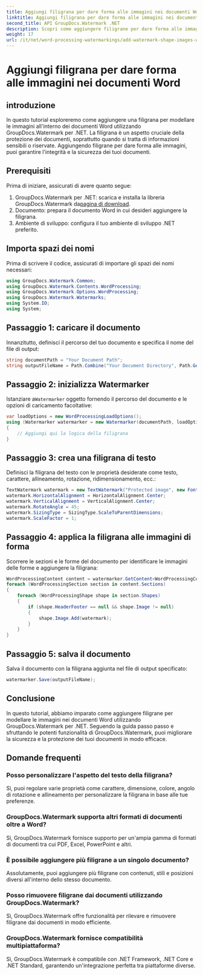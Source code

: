 ```yaml
---
title: Aggiungi filigrana per dare forma alle immagini nei documenti Word
linktitle: Aggiungi filigrana per dare forma alle immagini nei documenti Word
second_title: API GroupDocs.Watermark .NET
description: Scopri come aggiungere filigrane per dare forma alle immagini nei documenti Word utilizzando GroupDocs.Watermark per .NET. Migliora la sicurezza dei documenti con questo tutorial.
weight: 17
url: /it/net/word-processing-watermarkings/add-watermark-shape-images-word-docs/
---
```


# Aggiungi filigrana per dare forma alle immagini nei documenti Word

## introduzione
In questo tutorial esploreremo come aggiungere una filigrana per modellare le immagini all'interno dei documenti Word utilizzando GroupDocs.Watermark per .NET. La filigrana è un aspetto cruciale della protezione dei documenti, soprattutto quando si tratta di informazioni sensibili o riservate. Aggiungendo filigrane per dare forma alle immagini, puoi garantire l'integrità e la sicurezza dei tuoi documenti.
## Prerequisiti
Prima di iniziare, assicurati di avere quanto segue:
1.  GroupDocs.Watermark per .NET: scarica e installa la libreria GroupDocs.Watermark da[pagina di download](https://releases.groupdocs.com/Watermark/net/).
2. Documento: prepara il documento Word in cui desideri aggiungere la filigrana.
3. Ambiente di sviluppo: configura il tuo ambiente di sviluppo .NET preferito.
## Importa spazi dei nomi
Prima di scrivere il codice, assicurati di importare gli spazi dei nomi necessari:
```csharp
using GroupDocs.Watermark.Common;
using GroupDocs.Watermark.Contents.WordProcessing;
using GroupDocs.Watermark.Options.WordProcessing;
using GroupDocs.Watermark.Watermarks;
using System.IO;
using System;
```
## Passaggio 1: caricare il documento
Innanzitutto, definisci il percorso del tuo documento e specifica il nome del file di output:
```csharp
string documentPath = "Your Document Path";
string outputFileName = Path.Combine("Your Document Directory", Path.GetFileName(documentPath));
```
## Passaggio 2: inizializza Watermarker
 Istanziare a`Watermarker` oggetto fornendo il percorso del documento e le opzioni di caricamento facoltative:
```csharp
var loadOptions = new WordProcessingLoadOptions();
using (Watermarker watermarker = new Watermarker(documentPath, loadOptions))
{
    // Aggiungi qui la logica della filigrana
}
```
## Passaggio 3: crea una filigrana di testo
Definisci la filigrana del testo con le proprietà desiderate come testo, carattere, allineamento, rotazione, ridimensionamento, ecc.:
```csharp
TextWatermark watermark = new TextWatermark("Protected image", new Font("Arial", 8));
watermark.HorizontalAlignment = HorizontalAlignment.Center;
watermark.VerticalAlignment = VerticalAlignment.Center;
watermark.RotateAngle = 45;
watermark.SizingType = SizingType.ScaleToParentDimensions;
watermark.ScaleFactor = 1;
```
## Passaggio 4: applica la filigrana alle immagini di forma
Scorrere le sezioni e le forme del documento per identificare le immagini delle forme e aggiungere la filigrana:
```csharp
WordProcessingContent content = watermarker.GetContent<WordProcessingContent>();
foreach (WordProcessingSection section in content.Sections)
{
    foreach (WordProcessingShape shape in section.Shapes)
    {
        if (shape.HeaderFooter == null && shape.Image != null)
        {
            shape.Image.Add(watermark);
        }
    }
}
```
## Passaggio 5: salva il documento
Salva il documento con la filigrana aggiunta nel file di output specificato:
```csharp
watermarker.Save(outputFileName);
```

## Conclusione
In questo tutorial, abbiamo imparato come aggiungere filigrane per modellare le immagini nei documenti Word utilizzando GroupDocs.Watermark per .NET. Seguendo la guida passo passo e sfruttando le potenti funzionalità di GroupDocs.Watermark, puoi migliorare la sicurezza e la protezione dei tuoi documenti in modo efficace.
## Domande frequenti
### Posso personalizzare l'aspetto del testo della filigrana?
Sì, puoi regolare varie proprietà come carattere, dimensione, colore, angolo di rotazione e allineamento per personalizzare la filigrana in base alle tue preferenze.
### GroupDocs.Watermark supporta altri formati di documenti oltre a Word?
Sì, GroupDocs.Watermark fornisce supporto per un'ampia gamma di formati di documenti tra cui PDF, Excel, PowerPoint e altri.
### È possibile aggiungere più filigrane a un singolo documento?
Assolutamente, puoi aggiungere più filigrane con contenuti, stili e posizioni diversi all'interno dello stesso documento.
### Posso rimuovere filigrane dai documenti utilizzando GroupDocs.Watermark?
Sì, GroupDocs.Watermark offre funzionalità per rilevare e rimuovere filigrane dai documenti in modo efficiente.
### GroupDocs.Watermark fornisce compatibilità multipiattaforma?
Sì, GroupDocs.Watermark è compatibile con .NET Framework, .NET Core e .NET Standard, garantendo un'integrazione perfetta tra piattaforme diverse.